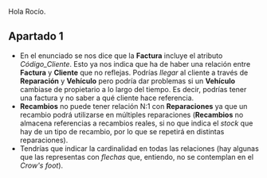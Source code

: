 Hola Rocío.

## Apartado 1

* En el enunciado se nos dice que la **Factura** incluye el atributo _Código\_Cliente_. Esto ya nos indica que ha de haber una relación entre **Factura** y **Cliente** que no reflejas. Podrías _llegar_ al cliente a través de **Reparación** y **Vehículo** pero podría dar problemas si un **Vehículo** cambiase de propietario a lo largo del tiempo. Es decir, podrías tener una factura y no saber a qué cliente hace referencia.
* **Recambios** no puede tener relación N:1 con **Reparaciones** ya que un recambio podrá utilizarse en múltiples reparaciones (**Recambios** no almacena referencias a recambios reales, si no que indica el _stock_ que hay de un tipo de recambio, por lo que se repetirá en distintas reparaciones).
* Tendrías que indicar la cardinalidad en todas las relaciones (hay algunas que las representas con _flechas_ que, entiendo, no se contemplan en el _Crow's foot_).

